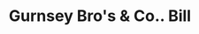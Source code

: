 ---
doi: 10.7916/D8SJ2XN4
date_other: '1900'
date_other_textual: 1900-1909
form: printed ephemera
genre:
- Invoices
name:
- Gurnsey Bro's & Co.
object_in_context_url: https://biggert.cul.columbia.edu/items/view/ave_biggert_00775
subject_hierarchical_geographic:
- Keene, New Hampshire, United States
subject_name:
- Gurnsey Bro's & Co.
title: Gurnsey Bro's & Co.. Bill
sort_title: Gurnsey Bro's & Co.. Bill
call_number: ave_biggert_00775
coordinates:
- 42.933611111111105,-72.27805555555555
pid: ave_biggert_00775
identifiers: ave_biggert_00775
thumbnail: https://derivativo-1.library.columbia.edu/iiif/2/ldpd:345327/full/!256,256/0/native.jpg
permalink: /biggert/ave_biggert_00775/
layout: iiif-image-page
---